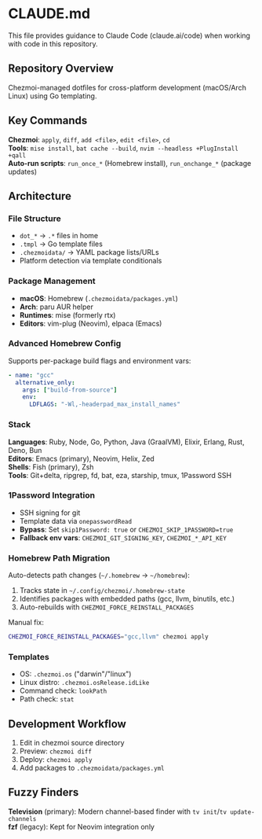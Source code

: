 # CLAUDE.md

This file provides guidance to Claude Code (claude.ai/code) when working with code in this repository.

## Repository Overview

Chezmoi-managed dotfiles for cross-platform development (macOS/Arch Linux) using Go templating.

## Key Commands

**Chezmoi**: `apply`, `diff`, `add <file>`, `edit <file>`, `cd`  
**Tools**: `mise install`, `bat cache --build`, `nvim --headless +PlugInstall +qall`  
**Auto-run scripts**: `run_once_*` (Homebrew install), `run_onchange_*` (package updates)

## Architecture

### File Structure
- `dot_*` → `.*` files in home
- `.tmpl` → Go template files
- `.chezmoidata/` → YAML package lists/URLs
- Platform detection via template conditionals

### Package Management
- **macOS**: Homebrew (`.chezmoidata/packages.yml`)
- **Arch**: paru AUR helper
- **Runtimes**: mise (formerly rtx)
- **Editors**: vim-plug (Neovim), elpaca (Emacs)

### Advanced Homebrew Config
Supports per-package build flags and environment vars:
```yaml
- name: "gcc"
  alternative_only:
    args: ["build-from-source"]
    env:
      LDFLAGS: "-Wl,-headerpad_max_install_names"
```

### Stack
**Languages**: Ruby, Node, Go, Python, Java (GraalVM), Elixir, Erlang, Rust, Deno, Bun  
**Editors**: Emacs (primary), Neovim, Helix, Zed  
**Shells**: Fish (primary), Zsh  
**Tools**: Git+delta, ripgrep, fd, bat, eza, starship, tmux, 1Password SSH

### 1Password Integration
- SSH signing for git
- Template data via `onepasswordRead`
- **Bypass**: Set `skip1Password: true` or `CHEZMOI_SKIP_1PASSWORD=true`
- **Fallback env vars**: `CHEZMOI_GIT_SIGNING_KEY`, `CHEZMOI_*_API_KEY`

### Homebrew Path Migration
Auto-detects path changes (`~/.homebrew` → `~/homebrew`):
1. Tracks state in `~/.config/chezmoi/.homebrew-state`
2. Identifies packages with embedded paths (gcc, llvm, binutils, etc.)
3. Auto-rebuilds with `CHEZMOI_FORCE_REINSTALL_PACKAGES`

Manual fix:
```bash
CHEZMOI_FORCE_REINSTALL_PACKAGES="gcc,llvm" chezmoi apply
```

### Templates
- OS: `.chezmoi.os` ("darwin"/"linux")
- Linux distro: `.chezmoi.osRelease.idLike`
- Command check: `lookPath`
- Path check: `stat`

## Development Workflow

1. Edit in chezmoi source directory
2. Preview: `chezmoi diff`
3. Deploy: `chezmoi apply`
4. Add packages to `.chezmoidata/packages.yml`

## Fuzzy Finders

**Television** (primary): Modern channel-based finder with `tv init`/`tv update-channels`  
**fzf** (legacy): Kept for Neovim integration only